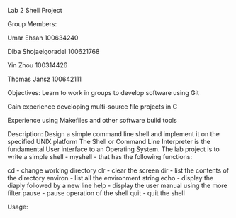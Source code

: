 Lab 2 Shell Project

Group Members:

Umar Ehsan
100634240

Diba Shojaeigoradel
100621768

Yin Zhou
100314426

Thomas Jansz
100642111

Objectives:
Learn to work in groups to develop software using Git

Gain experience developing multi-source file projects in C

Experience using Makefiles and other software build tools


Description:
Design a simple command line shell and implement it on the specified UNIX platform
The Shell or Command Line Interpreter is the fundamental User interface to
an Operating System. The lab project is to write a simple shell - myshell -
that has the following functions:

cd - change working directory
clr - clear the screen
dir - list the contents of the directory
environ - list all the environment string
echo - display the diaply followed by a new line
help - display the user manual using the more filter
pause - pause operation of the shell
quit - quit the shell



Usage:

